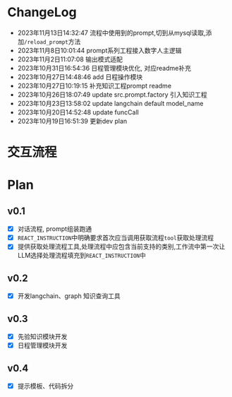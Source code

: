 # ChangeLog
- 2023年11月13日14:32:47 流程中使用到的prompt,切到从mysql读取,添加`/reload_prompt`方法
- 2023年11月8日10:01:44 prompt系列工程接入数字人主逻辑
- 2023年11月2日11:07:08 输出模式适配
- 2023年10月31日16:54:36 日程管理模块优化, 对应readme补充
- 2023年10月27日14:48:46 add 日程操作模块
- 2023年10月27日10:19:15 补充知识工程prompt readme
- 2023年10月26日18:07:49 update src.prompt.factory 引入知识工程
- 2023年10月23日13:58:02 update langchain default model_name
- 2023年10月20日14:52:48 update funcCall
- 2023年10月19日16:51:39 更新dev plan

# 交互流程

# Plan
## v0.1
- [x] 对话流程, prompt组装跑通
- [x] `REACT_INSTRUCTION`中明确要求首次应当调用获取流程`tool`获取处理流程
- [x] 提供获取处理流程工具,处理流程中应包含当前支持的类别,工作流中第一次让LLM选择处理流程填充到`REACT_INSTRUCTION`中
## v0.2
- [x] 开发langchain、graph 知识查询工具
## v0.3
- [x] 先验知识模块开发
- [x] 日程管理模块开发
## v0.4
- [x] 提示模板、代码拆分